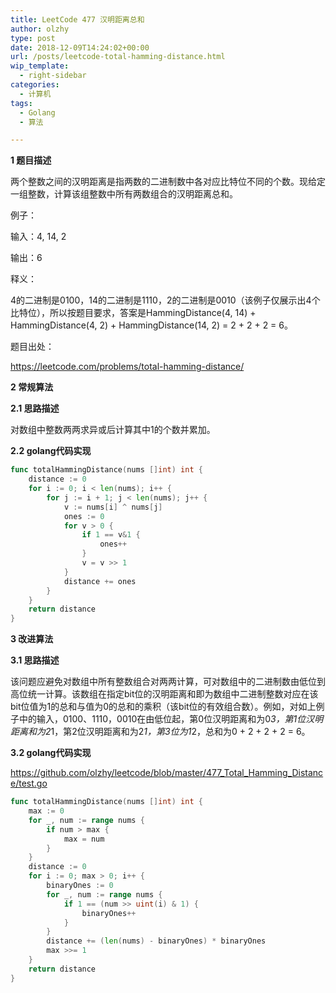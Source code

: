 ```yaml
---
title: LeetCode 477 汉明距离总和
author: olzhy
type: post
date: 2018-12-09T14:24:02+00:00
url: /posts/leetcode-total-hamming-distance.html
wip_template:
  - right-sidebar
categories:
  - 计算机
tags:
  - Golang
  - 算法

---
```

**1 题目描述**
  
两个整数之间的汉明距离是指两数的二进制数中各对应比特位不同的个数。现给定一组整数，计算该组整数中所有两数组合的汉明距离总和。

例子：
  
输入：4, 14, 2
  
输出：6
  
释义：
  
4的二进制是0100，14的二进制是1110，2的二进制是0010（该例子仅展示出4个比特位），所以按题目要求，答案是HammingDistance(4, 14) + HammingDistance(4, 2) + HammingDistance(14, 2) = 2 + 2 + 2 = 6。

题目出处：
  
<a href="https://leetcode.com/problems/total-hamming-distance/" target="_blank">https://leetcode.com/problems/total-hamming-distance/</a>

**2 常规算法**
  
**2.1 思路描述**
  
对数组中整数两两求异或后计算其中1的个数并累加。
  
**2.2 golang代码实现**

```go
func totalHammingDistance(nums []int) int {  
    distance := 0  
    for i := 0; i < len(nums); i++ {  
        for j := i + 1; j < len(nums); j++ {  
            v := nums[i] ^ nums[j]  
            ones := 0  
            for v > 0 {  
                if 1 == v&1 {  
                    ones++  
                }  
                v = v >> 1  
            }  
            distance += ones  
        }  
    }  
    return distance  
}  
```

**3 改进算法**
  
**3.1 思路描述**
  
该问题应避免对数组中所有整数组合对两两计算，可对数组中的二进制数由低位到高位统一计算。该数组在指定bit位的汉明距离和即为数组中二进制整数对应在该bit位值为1的总和与值为0的总和的乘积（该bit位的有效组合数）。例如，对如上例子中的输入，0100、1110，0010在由低位起，第0位汉明距离和为0*3，第1位汉明距离和为2*1，第2位汉明距离和为2*1，第3位为1*2，总和为0 + 2 + 2 + 2 = 6。
  
**3.2 golang代码实现**
  
<a href="https://github.com/olzhy/leetcode/blob/master/477_Total_Hamming_Distance/test.go" rel="noopener" target="_blank">https://github.com/olzhy/leetcode/blob/master/477_Total_Hamming_Distance/test.go</a>

```go
func totalHammingDistance(nums []int) int {  
    max := 0  
    for _, num := range nums {  
        if num > max {  
            max = num  
        }  
    }  
    distance := 0  
    for i := 0; max > 0; i++ {  
        binaryOnes := 0  
        for _, num := range nums {  
            if 1 == (num >> uint(i) & 1) {  
                binaryOnes++  
            }  
        }  
        distance += (len(nums) - binaryOnes) * binaryOnes  
        max >>= 1  
    }  
    return distance  
}  
```